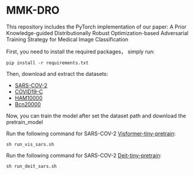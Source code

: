 # MMK-DRO
This repository includes the PyTorch implementation of our paper: A Prior Knowledge-guided Distributionally Robust Optimization-based Adversarial Training Strategy for Medical Image Classification

First, you need to install the required packages， simply run:

```
pip install -r requirements.txt
```

Then, download and extract the datasets:

- [SARS-COV-2](https://www.kaggle.com/datasets/plameneduardo/sarscov2-ctscan-dataset)
- [COVID19-C](https://www.kaggle.com/datasets/quinn777/covid19c)
- [HAM10000](https://challenge.isic-archive.com/data/#2018)
- [Bcn20000](https://challenge.isic-archive.com/data/#2019)


Now, you can train the model after set the dataset path and download the pretrain_model

Run the following command for SARS-COV-2 [Visformer-tiny-pretrain](https://drive.google.com/file/d/1n9LwZX8Y2LLKzkVqI-euKDdSeXCn35vB/view?usp=share_link):

```
sh run_vis_sars.sh
```

Run the following command for SARS-COV-2 [Deit-tiny-pretrain](https://drive.google.com/file/d/1DbZ-4R72zzVzAfNmRpY5o_Ic7mg97EZ7/view?usp=sharing):

```
sh run_deit_sars.sh
```
